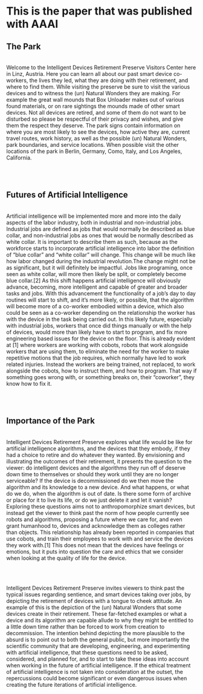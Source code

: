 
# This is the paper that was published with AAAI

## The Park #
</br>
Welcome to the Intelligent Devices Retirement Preserve Visitors Center here in Linz, Austria. Here you can learn all about our past smart device co-workers, the lives they led, what they are doing with their retirement, and where to find them. While visiting the preserve be sure to visit the various devices and to witness the (un) Natural Wonders they are making. For example the great wall mounds that Box Unloader makes out of various found materials, or on rare sightings the mounds made of other smart devices. Not all devices are retired, and some of them do not want to be disturbed so please be respectful of their privacy and wishes, and give them the respect they deserve. The park signs contain information on where you are most likely to see the devices, how active they are, current travel routes, work history, as well as the possible (un) Natural Wonders, park boundaries, and service locations. When possible visit the other locations of the park in Berlin, Germany, Como, Italy, and Los Angeles, California.

</br></br>

## Futures of Artificial Intelligence #
</br>
Artificial intelligence will be implemented more and more into the daily aspects of the labor industry, both in industrial and non-industrial jobs. Industrial jobs are defined as jobs that would normally be described as blue collar, and non-industrial jobs as ones that would be normally described as white collar. It is important to describe them as such, because as the workforce starts to incorporate artificial intelligence into labor the definition of “blue collar” and “white collar” will change. This change will be much like how labor changed during the industrial revolution.The change might not be as significant, but it will definitely be impactful. Jobs like programing, once seen as white collar, will more then likely be split, or completely become blue collar.[2] As this shift happens artificial intelligence will obviously advance, becoming, more intelligent and capable of greater and broader tasks and jobs. With this advancement the functionality of a job’s day to day routines will start to shift, and it’s more likely, or possible, that the algorithm will become more of a co-worker embodied within a device, which also could be seen as a co-worker depending on the relationship the worker has with the device in the task being carried out. In this likely future, especially with industrial jobs, workers that once did things manually or with the help of devices, would more than likely have to start to program, and fix more engineering based issues for the device on the floor. This is already evident at [1] where workers are working with cobots, robots that work alongside workers that are using them, to eliminate the need for the worker to make repetitive motions that the job requires, which normally have led to work related injuries. Instead the workers are being trained, not replaced, to work alongside the cobots, how to instruct them, and how to program. That way if something goes wrong with, or something breaks on, their “coworker”, they know how to fix it.

</br></br>

## Importance of the Park #
</br>
Intelligent Devices Retirement Preserve explores what life would be like for artificial intelligence algorithms, and the devices that they embody, if they had a choice to retire and do whatever they wanted. By envisioning and illustrating the outcomes of their retirement, it presents the question to the viewer: do intelligent devices and the algorithms they run off of deserve down time to themselves or should they work until they are no longer serviceable? If the device is decommissioned do we then move the algorithm and its knowledge to a new device. And what happens, or what do we do, when the algorithm is out of date. Is there some form of archive or place for it to live its life, or do we just delete it and let it vanish?
Exploring these questions aims not to anthropomorphize smart devices, but instead get the viewer to think past the norm of how people currently see robots and algorithms, proposing a future where we care for, and even grant humanhood to, devices and acknowledge them as colleges rather than objects. This relationship has already been reported in companies that use cobots, and train their employees to work with and service the devices they work with.[1] This does not mean that the devices have feelings or emotions, but it puts into question the care and ethics that we consider when looking at the quality of life for the device.

</br></br>

Intelligent Devices Retirement Preserve invites viewers to think past the typical issues regarding sentience, and smart devices taking over jobs, by depicting the retirement of devices with a tongue to cheek attitude. An example of this is the depiction of the (un) Natural Wonders that some devices create in their retirement. These far-fetched examples or what a device and its algorithm are capable allude to why they might be entitled to a little down time rather than be forced to work from creation to decommission. The intention behind depicting the more plausible to the absurd is to point out to both the general public, but more importantly the scientific community that are developing, engineering, and experimenting with artificial intelligence, that these questions need to be asked, considered, and planned for, and to start to take these ideas into account when working in the future of artificial intelligence. If the ethical treatment of artificial intelligence is not taken into consideration at the outset, the repercussions could become significant or even dangerous issues when creating the future iterations of artificial intelligence.
